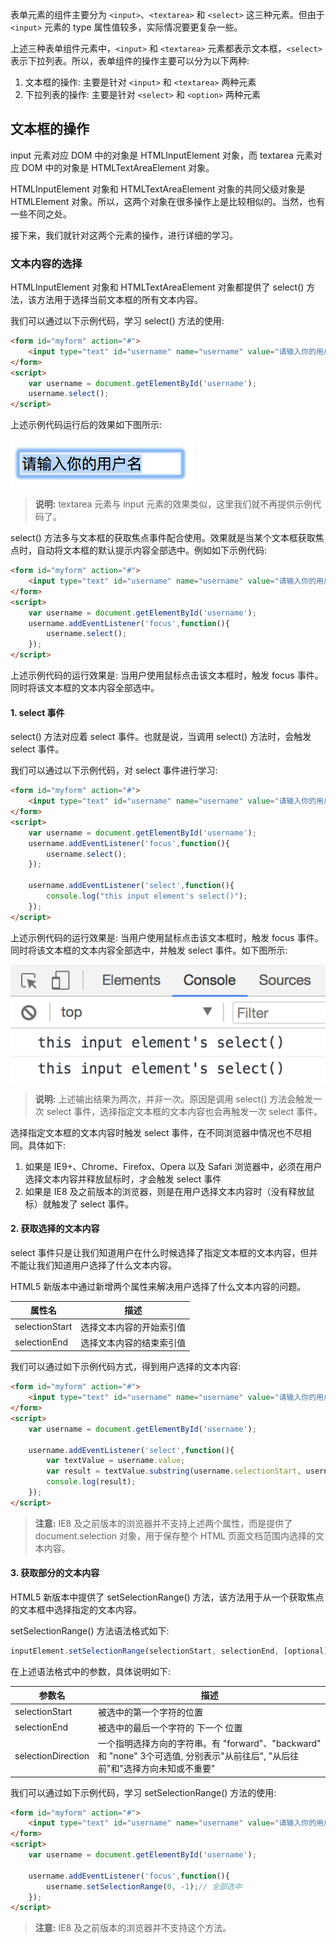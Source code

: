 表单元素的组件主要分为 `<input>`、`<textarea>` 和 `<select>` 这三种元素。但由于 `<input>` 元素的 type 属性值较多，实际情况要更复杂一些。

上述三种表单组件元素中，`<input>` 和 `<textarea>` 元素都表示文本框，`<select>` 表示下拉列表。所以，表单组件的操作主要可以分为以下两种:

1. 文本框的操作: 主要是针对 `<input>` 和 `<textarea>` 两种元素
2. 下拉列表的操作: 主要是针对 `<select>` 和 `<option>` 两种元素

## 文本框的操作

input 元素对应 DOM 中的对象是 HTMLInputElement 对象，而 textarea 元素对应 DOM 中的对象是 HTMLTextAreaElement 对象。

HTMLInputElement 对象和 HTMLTextAreaElement 对象的共同父级对象是 HTMLElement 对象。所以，这两个对象在很多操作上是比较相似的。当然，也有一些不同之处。

接下来，我们就针对这两个元素的操作，进行详细的学习。

### 文本内容的选择

HTMLInputElement 对象和 HTMLTextAreaElement 对象都提供了 select() 方法，该方法用于选择当前文本框的所有文本内容。

我们可以通过以下示例代码，学习 select() 方法的使用:

```html
<form id="myform" action="#">
    <input type="text" id="username" name="username" value="请输入你的用户名">
</form>
<script>
    var username = document.getElementById('username');
    username.select();
</script>
```

上述示例代码运行后的效果如下图所示:

![](images/05.png)

> **说明:** textarea 元素与 input 元素的效果类似，这里我们就不再提供示例代码了。

select() 方法多与文本框的获取焦点事件配合使用。效果就是当某个文本框获取焦点时，自动将文本框的默认提示内容全部选中。例如如下示例代码:

```html
<form id="myform" action="#">
    <input type="text" id="username" name="username" value="请输入你的用户名">
</form>
<script>
    var username = document.getElementById('username');
    username.addEventListener('focus',function(){
        username.select();
    });
</script>
```

上述示例代码的运行效果是: 当用户使用鼠标点击该文本框时，触发 focus 事件。同时将该文本框的文本内容全部选中。

#### 1. select 事件

select() 方法对应着 select 事件。也就是说，当调用 select() 方法时，会触发 select 事件。

我们可以通过以下示例代码，对 select 事件进行学习:

```html
<form id="myform" action="#">
    <input type="text" id="username" name="username" value="请输入你的用户名">
</form>
<script>
    var username = document.getElementById('username');
    username.addEventListener('focus',function(){
        username.select();
    });

    username.addEventListener('select',function(){
        console.log("this input element's select()");
    });
</script>
```

上述示例代码的运行效果是: 当用户使用鼠标点击该文本框时，触发 focus 事件。同时将该文本框的文本内容全部选中，并触发 select 事件。如下图所示:

![](images/06.png)

> **说明:** 上述输出结果为两次，并非一次。原因是调用 select() 方法会触发一次 select 事件，选择指定文本框的文本内容也会再触发一次 select 事件。

选择指定文本框的文本内容时触发 select 事件，在不同浏览器中情况也不尽相同。具体如下:

1. 如果是 IE9+、Chrome、Firefox、Opera 以及 Safari 浏览器中，必须在用户选择文本内容并释放鼠标时，才会触发 select 事件
2. 如果是 IE8 及之前版本的浏览器，则是在用户选择文本内容时（没有释放鼠标）就触发了 select 事件。

#### 2. 获取选择的文本内容

select 事件只是让我们知道用户在什么时候选择了指定文本框的文本内容，但并不能让我们知道用户选择了什么文本内容。

HTML5 新版本中通过新增两个属性来解决用户选择了什么文本内容的问题。

| 属性名 | 描述 |
| --- | --- |
| selectionStart | 选择文本内容的开始索引值 |
| selectionEnd | 选择文本内容的结束索引值 |

我们可以通过如下示例代码方式，得到用户选择的文本内容:

```html
<form id="myform" action="#">
    <input type="text" id="username" name="username" value="请输入你的用户名">
</form>
<script>
    var username = document.getElementById('username');

    username.addEventListener('select',function(){
        var textValue = username.value;
        var result = textValue.substring(username.selectionStart, username.selectionEnd);
        console.log(result);
    });
</script>
```

> **注意:** IE8 及之前版本的浏览器并不支持上述两个属性，而是提供了 document.selection 对象，用于保存整个 HTML 页面文档范围内选择的文本内容。

#### 3. 获取部分的文本内容

HTML5 新版本中提供了 setSelectionRange() 方法，该方法用于从一个获取焦点的文本框中选择指定的文本内容。

setSelectionRange() 方法语法格式如下:

```javascript
inputElement.setSelectionRange(selectionStart, selectionEnd, [optional] selectionDirection);
```

在上述语法格式中的参数，具体说明如下:

| 参数名 | 描述 |
| --- | --- |
| selectionStart | 被选中的第一个字符的位置 |
| selectionEnd | 被选中的最后一个字符的 下一个 位置 |
| selectionDirection | 一个指明选择方向的字符串。有 "forward"、"backward" 和 "none" 3个可选值, 分别表示"从前往后", "从后往前"和"选择方向未知或不重要" |

我们可以通过如下示例代码，学习 setSelectionRange() 方法的使用:

```html
<form id="myform" action="#">
    <input type="text" id="username" name="username" value="请输入你的用户名">
</form>
<script>
    var username = document.getElementById('username');

    username.addEventListener('focus',function(){
        username.setSelectionRange(0, -1);// 全部选中
    });
</script>
```

> **注意:** IE8 及之前版本的浏览器并不支持这个方法。

